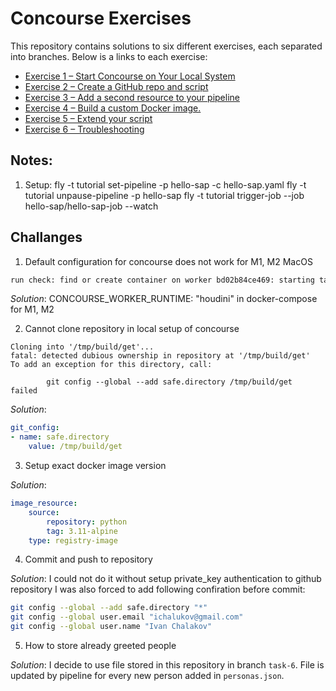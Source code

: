 # Concourse Exercises

This repository contains solutions to six different exercises, each separated into branches. Below is a links to each exercise:
- [Exercise 1 – Start Concourse on Your Local System](https://github.com/IvanChalukov/concourse-tasks/tree/task-1)
- [Exercise 2 – Create a GitHub repo and script](https://github.com/IvanChalukov/concourse-tasks/tree/task-2)
- [Exercise 3 – Add a second resource to your pipeline](https://github.com/IvanChalukov/concourse-tasks/tree/task-3)
- [Exercise 4 – Build a custom Docker image.](https://github.com/IvanChalukov/concourse-tasks/tree/task-4)
- [Exercise 5 – Extend your script](https://github.com/IvanChalukov/concourse-tasks/tree/task-5)
- [Exercise 6 – Troubleshooting](https://github.com/IvanChalukov/concourse-tasks/tree/task-6)

## Notes:
1. Setup: 
fly -t tutorial set-pipeline -p hello-sap -c hello-sap.yaml 
fly -t tutorial unpause-pipeline -p hello-sap
fly -t tutorial trigger-job --job hello-sap/hello-sap-job --watch


## Challanges
1. Default configuration for concourse does not work for M1, M2 MacOS 
```sh
run check: find or create container on worker bd02b84ce469: starting task: new task: failed to create shim task: OCI runtime create failed: runc create failed: unable to start container process: waiting for init preliminary setup: read init-p: connection reset by peer: unknown
```

*Solution*:
CONCOURSE_WORKER_RUNTIME: "houdini" in docker-compose for M1, M2 

2. Cannot clone repository in local setup of concourse
```
Cloning into '/tmp/build/get'...
fatal: detected dubious ownership in repository at '/tmp/build/get'
To add an exception for this directory, call:

        git config --global --add safe.directory /tmp/build/get
failed
```

*Solution*:
```yaml
git_config:
- name: safe.directory
    value: /tmp/build/get
```

3. Setup exact docker image version

*Solution*:
```yaml
image_resource:
    source:
        repository: python
        tag: 3.11-alpine
    type: registry-image
```

4. Commit and push to repository

*Solution*:
I could not do it without setup private_key authentication to github repository
I was also forced to add following confiration before commit:
```sh
git config --global --add safe.directory "*"
git config --global user.email "ichalukov@gmail.com"
git config --global user.name "Ivan Chalakov"
```

5. How to store already greeted people

*Solution*:
I decide to use file stored in this repository in branch `task-6`. File is updated by pipeline for every new person added in `personas.json`.